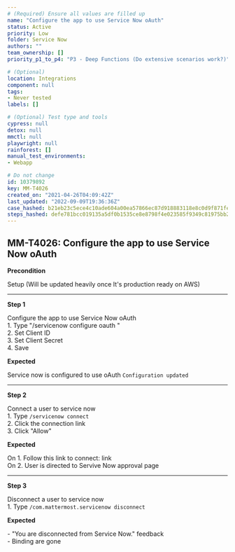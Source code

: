 ```yaml
---
# (Required) Ensure all values are filled up
name: "Configure the app to use Service Now oAuth"
status: Active
priority: Low
folder: Service Now
authors: ""
team_ownership: []
priority_p1_to_p4: "P3 - Deep Functions (Do extensive scenarios work?)"

# (Optional)
location: Integrations
component: null
tags: 
- Never tested
labels: []

# (Optional) Test type and tools
cypress: null
detox: null
mmctl: null
playwright: null
rainforest: []
manual_test_environments: 
- Webapp

# Do not change
id: 10379892
key: MM-T4026
created_on: "2021-04-26T04:09:42Z"
last_updated: "2022-09-09T19:36:36Z"
case_hashed: b21eb23c5ece4c10ade604a00ea57866ec87d918883118e8c0d9f871fe5ddcf14b815610a13010b077f5e0e649458e25
steps_hashed: defe781bcc019135a5df0b1535ce8e8798f4e023585f9349c81975bb29752e1d0232aaac95596509b82dddd22b1122df
---
```


<!-- (Auto-generated) Based on frontmatter's "key" and "name" -->

## MM-T4026: Configure the app to use Service Now oAuth

**Precondition**

Setup (Will be updated heavily once It's production ready on AWS)

---

**Step 1**

Configure the app to use Service Now oAuth\
1\. Type "/servicenow configure oauth "\
2\. Set Client ID\
3\. Set Client Secret\
4\. Save

**Expected**

Service now is configured to use oAuth `Configuration updated`

---

**Step 2**

Connect a user to service now\
1\. Type `/servicenow connect`\
2\. Click the connection link\
3\. Click "Allow"

**Expected**

On 1. Follow this link to connect: link\
On 2. User is directed to Servive Now approval page

---

**Step 3**

Disconnect a user to service now\
1\. Type `/com.mattermost.servicenow disconnect`

**Expected**

\- "You are disconnected from Service Now." feedback\
\- Binding are gone
